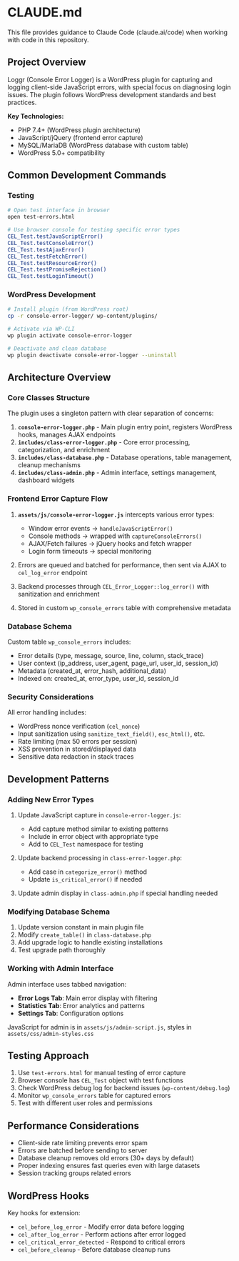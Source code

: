 # CLAUDE.md

This file provides guidance to Claude Code (claude.ai/code) when working with code in this repository.

## Project Overview

Loggr (Console Error Logger) is a WordPress plugin for capturing and logging client-side JavaScript errors, with special focus on diagnosing login issues. The plugin follows WordPress development standards and best practices.

**Key Technologies:**
- PHP 7.4+ (WordPress plugin architecture)
- JavaScript/jQuery (frontend error capture)
- MySQL/MariaDB (WordPress database with custom table)
- WordPress 5.0+ compatibility

## Common Development Commands

### Testing
```bash
# Open test interface in browser
open test-errors.html

# Use browser console for testing specific error types
CEL_Test.testJavaScriptError()
CEL_Test.testConsoleError()
CEL_Test.testAjaxError()
CEL_Test.testFetchError()
CEL_Test.testResourceError()
CEL_Test.testPromiseRejection()
CEL_Test.testLoginTimeout()
```

### WordPress Development
```bash
# Install plugin (from WordPress root)
cp -r console-error-logger/ wp-content/plugins/

# Activate via WP-CLI
wp plugin activate console-error-logger

# Deactivate and clean database
wp plugin deactivate console-error-logger --uninstall
```

## Architecture Overview

### Core Classes Structure

The plugin uses a singleton pattern with clear separation of concerns:

1. **`console-error-logger.php`** - Main plugin entry point, registers WordPress hooks, manages AJAX endpoints
2. **`includes/class-error-logger.php`** - Core error processing, categorization, and enrichment
3. **`includes/class-database.php`** - Database operations, table management, cleanup mechanisms
4. **`includes/class-admin.php`** - Admin interface, settings management, dashboard widgets

### Frontend Error Capture Flow

1. **`assets/js/console-error-logger.js`** intercepts various error types:
   - Window error events → `handleJavaScriptError()`
   - Console methods → wrapped with `captureConsoleErrors()`
   - AJAX/Fetch failures → jQuery hooks and fetch wrapper
   - Login form timeouts → special monitoring

2. Errors are queued and batched for performance, then sent via AJAX to `cel_log_error` endpoint

3. Backend processes through `CEL_Error_Logger::log_error()` with sanitization and enrichment

4. Stored in custom `wp_console_errors` table with comprehensive metadata

### Database Schema

Custom table `wp_console_errors` includes:
- Error details (type, message, source, line, column, stack_trace)
- User context (ip_address, user_agent, page_url, user_id, session_id)
- Metadata (created_at, error_hash, additional_data)
- Indexed on: created_at, error_type, user_id, session_id

### Security Considerations

All error handling includes:
- WordPress nonce verification (`cel_nonce`)
- Input sanitization using `sanitize_text_field()`, `esc_html()`, etc.
- Rate limiting (max 50 errors per session)
- XSS prevention in stored/displayed data
- Sensitive data redaction in stack traces

## Development Patterns

### Adding New Error Types

1. Update JavaScript capture in `console-error-logger.js`:
   - Add capture method similar to existing patterns
   - Include in error object with appropriate type
   - Add to `CEL_Test` namespace for testing

2. Update backend processing in `class-error-logger.php`:
   - Add case in `categorize_error()` method
   - Update `is_critical_error()` if needed

3. Update admin display in `class-admin.php` if special handling needed

### Modifying Database Schema

1. Update version constant in main plugin file
2. Modify `create_table()` in `class-database.php`
3. Add upgrade logic to handle existing installations
4. Test upgrade path thoroughly

### Working with Admin Interface

Admin interface uses tabbed navigation:
- **Error Logs Tab**: Main error display with filtering
- **Statistics Tab**: Error analytics and patterns
- **Settings Tab**: Configuration options

JavaScript for admin is in `assets/js/admin-script.js`, styles in `assets/css/admin-styles.css`

## Testing Approach

1. Use `test-errors.html` for manual testing of error capture
2. Browser console has `CEL_Test` object with test functions
3. Check WordPress debug log for backend issues (`wp-content/debug.log`)
4. Monitor `wp_console_errors` table for captured errors
5. Test with different user roles and permissions

## Performance Considerations

- Client-side rate limiting prevents error spam
- Errors are batched before sending to server
- Database cleanup removes old errors (30+ days by default)
- Proper indexing ensures fast queries even with large datasets
- Session tracking groups related errors

## WordPress Hooks

Key hooks for extension:
- `cel_before_log_error` - Modify error data before logging
- `cel_after_log_error` - Perform actions after error logged
- `cel_critical_error_detected` - Respond to critical errors
- `cel_before_cleanup` - Before database cleanup runs
